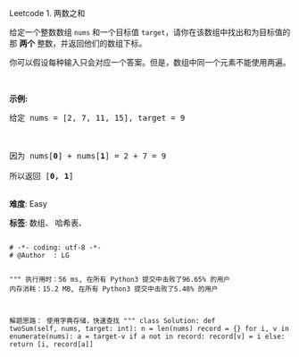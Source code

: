Leetcode 1. 两数之和
<p>给定一个整数数组 <code>nums</code>&nbsp;和一个目标值 <code>target</code>，请你在该数组中找出和为目标值的那&nbsp;<strong>两个</strong>&nbsp;整数，并返回他们的数组下标。</p>


<p>你可以假设每种输入只会对应一个答案。但是，数组中同一个元素不能使用两遍。</p>



<p>&nbsp;</p>



<p><strong>示例:</strong></p>



<pre>给定 nums = [2, 7, 11, 15], target = 9



因为 nums[<strong>0</strong>] + nums[<strong>1</strong>] = 2 + 7 = 9

所以返回 [<strong>0, 1</strong>]

</pre>





 **难度**: Easy



 **标签**: 数组、 哈希表、 





<div class="hcb_wrap">
<pre class="prism undefined-numbers lang-python" data-lang="Python"><code>
# -*- coding: utf-8 -*-
# @Author  : LG

"""
执行用时：56 ms, 在所有 Python3 提交中击败了96.65% 的用户
内存消耗：15.2 MB, 在所有 Python3 提交中击败了5.48% 的用户

解题思路：
    使用字典存储，快速查找
"""
class Solution:
    def twoSum(self, nums, target: int):
        n = len(nums)
        record = {}
        for i, v in enumerate(nums):
            a = target-v
            if a not in record:
                record[v] = i
            else:
                return [i, record[a]]
</code></pre></div>
